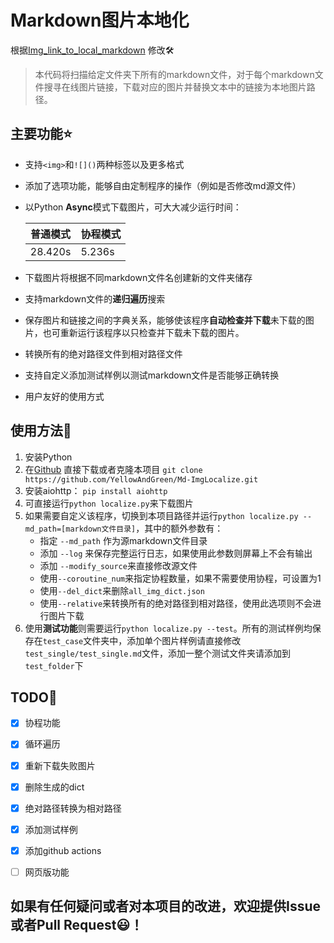# Markdown图片本地化
根据[Img_link_to_local_markdown](https://github.com/xZaR3y4p/Img_link_to_local_markdown)
修改🛠️

> 本代码将扫描给定文件夹下所有的markdown文件，对于每个markdown文件搜寻在线图片链接，下载对应的图片并替换文本中的链接为本地图片路径。

## 主要功能⭐
+ 支持`<img>`和`![]()`两种标签以及更多格式
+ 添加了选项功能，能够自由定制程序的操作（例如是否修改md源文件）
+ 以Python **Async**模式下载图片，可大大减少运行时间：

    |  普通模式   | 协程模式  |
    |  ----  | ----  |
    | 28.420s  | 5.236s |
+ 下载图片将根据不同markdown文件名创建新的文件夹储存
+ 支持markdown文件的**递归遍历**搜索
+ 保存图片和链接之间的字典关系，能够使该程序**自动检查并下载**未下载的图片，也可重新运行该程序以只检查并下载未下载的图片。
+ 转换所有的绝对路径文件到相对路径文件
+ 支持自定义添加测试样例以测试markdown文件是否能够正确转换
+ 用户友好的使用方式


## 使用方法🚀
1. 安装Python
2. 在[Github](https://github.com/YellowAndGreen/Md-ImgLocalize)
直接下载或者克隆本项目 `git clone https://github.com/YellowAndGreen/Md-ImgLocalize.git`
3. 安装aiohttp： `pip install aiohttp`
4. 可直接运行`python localize.py`来下载图片
4. 如果需要自定义该程序，切换到本项目路径并运行`python localize.py --md_path=[markdown文件目录]`，其中的额外参数有：
    + 指定 `--md_path` 作为源markdown文件目录
    + 添加 `--log` 来保存完整运行日志，如果使用此参数则屏幕上不会有输出
    + 添加 `--modify_source`来直接修改源文件
    + 使用`--coroutine_num`来指定协程数量，如果不需要使用协程，可设置为1
    + 使用`--del_dict`来删除`all_img_dict.json`
    + 使用`--relative`来转换所有的绝对路径到相对路径，使用此选项则不会进行图片下载
5. 使用**测试功能**则需要运行`python localize.py --test`。所有的测试样例均保存在`test_case`文件夹中，添加单个图片样例请直接修改`test_single/test_single.md`文件，添加一整个测试文件夹请添加到`test_folder`下


## TODO📃

- [x] 协程功能
- [x] 循环遍历
- [x] 重新下载失败图片
- [x] 删除生成的dict
- [x] 绝对路径转换为相对路径
- [x] 添加测试样例
- [x] 添加github actions
- [ ] 网页版功能


## 如果有任何疑问或者对本项目的改进，欢迎提供Issue或者Pull Request😃！

